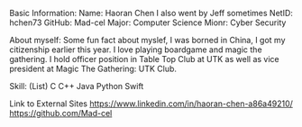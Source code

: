 Basic Information:
    Name:   Haoran Chen
    I also went by Jeff sometimes
    NetID:  hchen73
    GitHub: Mad-cel 
    Major:  Computer Science
    Mionr:  Cyber Security

About myself:
    Some fun fact about myslef, I was borned in China, I got my citizenship earlier this year. I love playing boardgame and magic the gathering. I hold officer position in Table Top Club at UTK as well as vice president at Magic The Gathering: UTK Club. 

Skill: (List)
    C
    C++
    Java 
    Python
    Swift

Link to External Sites
    https://www.linkedin.com/in/haoran-chen-a86a49210/
    https://github.com/Mad-cel


